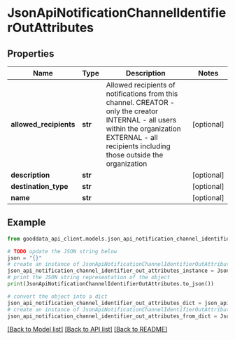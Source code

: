 # JsonApiNotificationChannelIdentifierOutAttributes


## Properties

Name | Type | Description | Notes
------------ | ------------- | ------------- | -------------
**allowed_recipients** | **str** | Allowed recipients of notifications from this channel. CREATOR - only the creator INTERNAL - all users within the organization EXTERNAL - all recipients including those outside the organization  | [optional] 
**description** | **str** |  | [optional] 
**destination_type** | **str** |  | [optional] 
**name** | **str** |  | [optional] 

## Example

```python
from gooddata_api_client.models.json_api_notification_channel_identifier_out_attributes import JsonApiNotificationChannelIdentifierOutAttributes

# TODO update the JSON string below
json = "{}"
# create an instance of JsonApiNotificationChannelIdentifierOutAttributes from a JSON string
json_api_notification_channel_identifier_out_attributes_instance = JsonApiNotificationChannelIdentifierOutAttributes.from_json(json)
# print the JSON string representation of the object
print(JsonApiNotificationChannelIdentifierOutAttributes.to_json())

# convert the object into a dict
json_api_notification_channel_identifier_out_attributes_dict = json_api_notification_channel_identifier_out_attributes_instance.to_dict()
# create an instance of JsonApiNotificationChannelIdentifierOutAttributes from a dict
json_api_notification_channel_identifier_out_attributes_from_dict = JsonApiNotificationChannelIdentifierOutAttributes.from_dict(json_api_notification_channel_identifier_out_attributes_dict)
```
[[Back to Model list]](../README.md#documentation-for-models) [[Back to API list]](../README.md#documentation-for-api-endpoints) [[Back to README]](../README.md)


